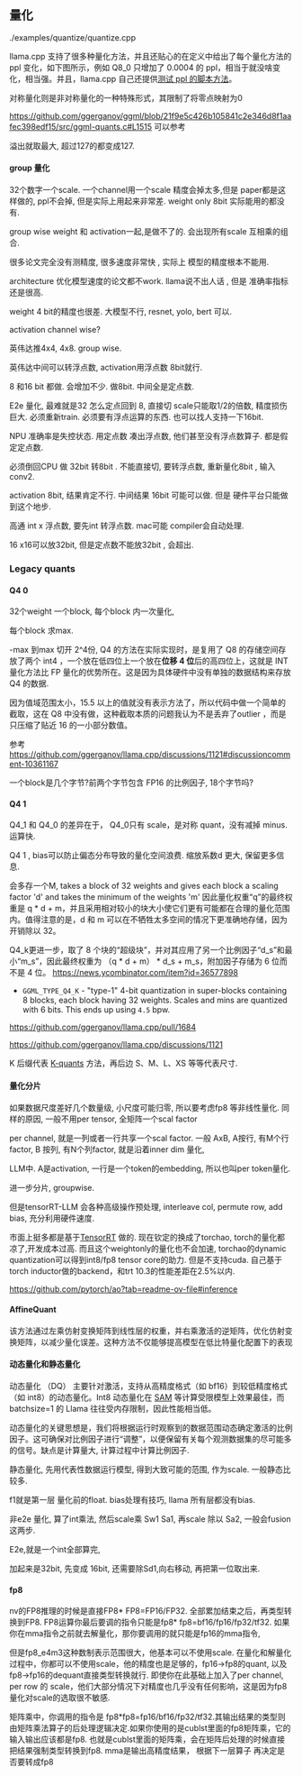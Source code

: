 ## 量化

./examples/quantize/quantize.cpp

llama.cpp 支持了很多种量化方法，并且还贴心的在定义中给出了每个量化方法的 ppl 变化，如下图所示，例如 Q8_0 只增加了 0.0004 的 ppl，相当于就没啥变化，相当强。并且，llama.cpp 自己还提供[测试 ppl 的脚本方法](https://link.zhihu.com/?target=https%3A//github.com/ggerganov/llama.cpp%3Ftab%3Dreadme-ov-file%23perplexity-measuring-model-quality)。

对称量化则是非对称量化的一种特殊形式，其限制了将零点映射为0

https://github.com/ggerganov/ggml/blob/21f9e5c426b105841c2e346d8f1aafec398edf15/src/ggml-quants.c#L1515 可以参考 

溢出就取最大, 超过127的都变成127. 

#### group 量化

 32个数字一个scale.  一个channel用一个scale 精度会掉太多,但是 paper都是这样做的, ppl不会掉, 但是实际上用起来非常差.  weight only 8bit  实际能用的都没有.  

group wise  weight 和 activation一起,是做不了的.   会出现所有scale 互相乘的组合. 

 很多论文完全没有测精度, 很多速度非常快 , 实际上 模型的精度根本不能用.  

architecture 优化模型速度的论文都不work.  llama说不出人话 , 但是 准确率指标还是很高.

weight 4 bit的精度也很差. 大模型不行, resnet, yolo, bert  可以. 

activation  channel wise? 

英伟达推4x4, 4x8. group wise. 

英伟达中间可以转浮点数, activation用浮点数 8bit就行.  

8 和16 bit 都做. 会增加不少. 做8bit.  中间全是定点数. 

E2e 量化, 最难就是32 怎么定点回到 8, 直接切 scale只能取1/2的倍数, 精度损伤巨大. 必须重新train.  必须要有浮点运算的东西.   也可以找人支持一下16bit. 

NPU 准确率是失控状态.  用定点数 凑出浮点数, 他们甚至没有浮点数算子.  都是假定定点数. 

必须倒回CPU 做 32bit 转8bit . 不能直接切, 要转浮点数, 重新量化8bit , 输入conv2.

activation  8bit, 结果肯定不行.   中间结果 16bit 可能可以做. 但是 硬件平台只能做到这个地步. 

 高通  int x 浮点数,  要先int 转浮点数.  mac可能 compiler会自动处理. 

 16 x16可以放32bit, 但是定点数不能放32bit , 会超出. 

### Legacy quants

#### Q4 0

32个weight 一个block, 每个block 内一次量化, 

每个block 求max. 

-max 到max 切开 2^4份,  Q4 的方法在实际实现时，是复用了 Q8 的存储空间存放了两个 int4 ，一个放在低四位上一个放在**位移 4 位**后的高四位上，这就是 INT 量化方法比 FP 量化的优势所在。这是因为具体硬件中没有单独的数据结构来存放 Q4 的数据.

因为值域范围太小，15.5 以上的值就没有表示方法了，所以代码中做一个简单的截取，这在 Q8 中没有做，这种截取本质的问题我认为不是丢弃了outlier ，而是只压缩了贴近 16 的一小部分数值。

参考 https://github.com/ggerganov/llama.cpp/discussions/1121#discussioncomment-10361167

一个block是几个字节?前两个字节包含 FP16 的比例因子,  18个字节吗? 

#### Q4 1

Q4_1 和 Q4_0 的差异在于， Q4_0只有 scale，是对称 quant，没有减掉 minus. 运算快.  

Q4 1 , bias可以防止偏态分布导致的量化空间浪费.  缩放系数d 更大, 保留更多信息. 

会多存一个M,   takes a block of 32 weights and gives each block a scaling factor 'd' and takes the minimum of the weights 'm' 因此量化权重“q”的最终权重是 q * d + m，并且采用相对较小的块大小使它们更有可能都在合理的量化范围内。值得注意的是，d 和 m 可以在不牺牲太多空间的情况下更准确地存储，因为开销除以 32。

Q4_k更进一步，取了 8 个块的“超级块”，并对其应用了另一个比例因子“d_s”和最小“m_s”，因此最终权重为 （q * d + m） * d_s + m_s，附加因子存储为 6 位而不是 4 位。  https://news.ycombinator.com/item?id=36577898  

- `GGML_TYPE_Q4_K` - "type-1" 4-bit quantization in super-blocks containing 8 blocks, each block having 32 weights. Scales and mins are quantized with 6 bits. This ends up using `4.5` bpw.

https://github.com/ggerganov/llama.cpp/pull/1684

https://github.com/ggerganov/llama.cpp/discussions/1121

K 后缀代表 [K-quants](https://link.zhihu.com/?target=https%3A//github.com/ggerganov/llama.cpp/pull/1684) 方法，再后边 S、M、L、XS 等等代表尺寸.

#### 量化分片

如果数据尺度差好几个数量级, 小尺度可能归零, 所以要考虑fp8 等非线性量化.  同样的原因, 一般不用per tensor, 全矩阵一个scal factor

per channel, 就是一列或者一行共享一个scal factor. 一般 AxB,  A按行, 有M个行factor,  B 按列, 有N个列factor,  就是沿着inner dim 量化, 

LLM中. A是activation, 一行是一个token的embedding, 所以也叫per token量化. 

进一步分片, groupwise. 

但是tensorRT-LLM 会各种高级操作预处理, interleave col, permute row, add bias, 充分利用硬件速度. 

市面上挺多都是基于[TensorRT](https://developer.nvidia.com/tensorrt) 做的.   现在钦定的换成了torchao, torch的量化都凉了,开发成本过高.  而且这个weightonly的量化也不会加速,  torchao的dynamic quantization可以得到int8/fp8 tensor core的助力.  但是不支持cuda. 自己基于torch inductor做的backend，和trt 10.3的性能差距在2.5%以内. 

https://github.com/pytorch/ao?tab=readme-ov-file#inference

#### AffineQuant

该方法通过左乘仿射变换矩阵到线性层的权重，并右乘激活的逆矩阵，优化仿射变换矩阵，以减少量化误差。这种方法不仅能够提高模型在低比特量化配置下的表现

#### 动态量化和静态量化

动态量化 （DQ） 主要针对激活，支持从高精度格式（如 bf16）到较低精度格式（如 int8）的动态量化。Int8 动态量化在 [SAM](https://github.com/pytorch-labs/segment-anything-fast) 等计算受限模型上效果最佳，而 batchsize=1 的 Llama 往往受内存限制，因此性能相当低。

动态量化的关键思想是，我们将根据运行时观察到的数据范围动态确定激活的比例因子。这可确保对比例因子进行“调整”，以便保留有关每个观测数据集的尽可能多的信号。缺点是计算量大, 计算过程中计算比例因子. 

静态量化, 先用代表性数据运行模型, 得到大致可能的范围, 作为scale. 一般静态比较多. 

f1就是第一层 量化前的float. bias处理有技巧, llama 所有层都没有bias.

非e2e 量化, 算了int乘法, 然后scale乘 Sw1 Sa1, 再scale 除以 Sa2, 一般会fusion 这两步.

E2e,就是一个int全部算完,

加起来是32bit, 先变成 16bit, 还需要除Sd1,向右移动, 再把第一位取出来. 

#### fp8

nv的FP8推理的时候是直接FP8* FP8=FP16/FP32.  全部累加结束之后，再类型转换到FP8. FP8运算你最后要调的指令只能是fp8* fp8=bf16/fp16/fp32/tf32. 如果你在mma指令之前就去解量化，那你要调用的就只能是fp16的mma指令,

但是fp8_e4m3这种数制表示范围很大，他基本可以不使用scale. 在量化和解量化过程中，你都可以不使用scale，他的精度也是足够的，fp16->fp8的quant, 以及fp8->fp16的dequant直接类型转换就行.  即使你在此基础上加入了per channel, per row 的 scale，他们大部分情况下对精度也几乎没有任何影响，这是因为fp8量化对scale的选取很不敏感. 

矩阵乘中，你调用的指令是 fp8*fp8=fp16/bf16/fp32/tf32.其输出结果的类型则由矩阵乘法算子的后处理逻辑决定.如果你使用的是cublst里面的fp8矩阵乘，它的输入输出应该都是fp8. 也就是cublst里面的矩阵乘，会在矩阵后处理的时候直接把结果强制类型转换到fp8. mma是输出高精度结果， 根据下一层算子 再决定是否要转成fp8